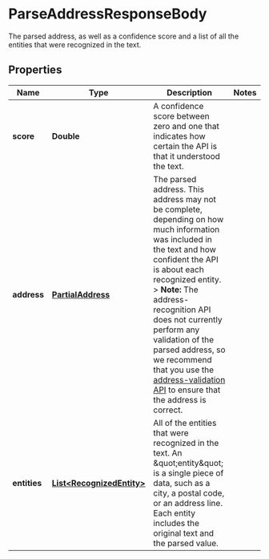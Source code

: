 

# ParseAddressResponseBody

The parsed address, as well as a confidence score and a list of all the entities that were recognized in the text. 

## Properties

| Name | Type | Description | Notes |
|------------ | ------------- | ------------- | -------------|
|**score** | **Double** | A confidence score between zero and one that indicates how certain the API is that it understood the text.  |  |
|**address** | [**PartialAddress**](PartialAddress.md) | The parsed address.  This address may not be complete, depending on how much information was included in the text and how confident the API is about each recognized entity.  &gt; **Note:** The address-recognition API does not currently perform any validation of the parsed address, so we recommend that you use the [address-validation API](https://www.shipengine.com/docs/addresses/validation/) to ensure that the address is correct.  |  |
|**entities** | [**List&lt;RecognizedEntity&gt;**](RecognizedEntity.md) | All of the entities that were recognized in the text. An \&quot;entity\&quot; is a single piece of data, such as a city, a postal code, or an address line.  Each entity includes the original text and the parsed value.  |  |



